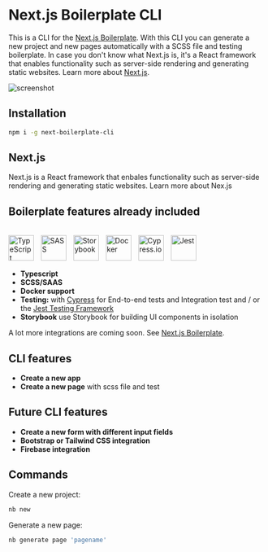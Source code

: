# Next.js Boilerplate CLI

This is a CLI for the [Next.js Boilerplate](https://github.com/vladimirvoth/next-boilerplate 'Next.js Boilerplate'). With this CLI you can generate a new project and new pages automatically with a SCSS file and testing boilerplate. In case you don't know what Next.js is, it's a React framework that enables functionality such as server-side rendering and generating static websites. Learn more about [Next.js](https://nextjs.org/ 'Next.js').

<img alt="screenshot" src="https://user-images.githubusercontent.com/72044044/107087295-8aea5f80-67fb-11eb-9c5f-5ba77ee070f0.png">

## Installation

```bash
npm i -g next-boilerplate-cli
```

## Next.js

Next.js is a React framework that enbales functionality such as server-side rendering and generating static websites. Learn more about Nex.js

## Boilerplate features already included

<br/>

<img alt="TypeScript" height="50" style="margin-right: 10px" src="https://cdn.cdnlogo.com/logos/t/96/typescript.svg">

<img alt="SASS" height="50" style="margin-right: 10px" src="https://sass-lang.com/assets/img/styleguide/color-1c4aab2b.png">

<img alt="Storybook" height="50" style="margin-right: 10px" src="https://raw.githubusercontent.com/storybookjs/brand/059f152ecfa4e9895380cb0e4a1f48cf80311a69/logo/logo-storybook-default.svg">

<img alt="Docker" height="50" style="margin-right: 10px" src="https://www.docker.com/sites/default/files/d8/2019-07/horizontal-logo-monochromatic-white.png">

<img alt="Cypress.io" height="50" style="margin-right: 10px" src="https://pics.freeicons.io/uploads/icons/png/3556671901536211770-512.png">

<img alt="Jest" height="50" style="margin-right: 10px" src="https://pics.freeicons.io/uploads/icons/png/5894313931548218185-512.png">

- **Typescript**
- **SCSS/SAAS**
- **Docker support**
- **Testing:** with [Cypress](https://www.cypress.io/ 'Cypress') for End-to-end tests and Integration test and / or the [Jest Testing Framework](https://jestjs.io/ 'Jest')
- **Storybook** use Storybook for building UI components in isolation

A lot more integrations are coming soon. See [Next.js Boilerplate](https://github.com/vladimirvoth/next-boilerplate 'Next.js Boilerplate').

## CLI features

- **Create a new app**
- **Create a new page** with scss file and test

## Future CLI features

- **Create a new form with different input fields**
- **Bootstrap or Tailwind CSS integration**
- **Firebase integration**

## Commands

Create a new project:

```bash
nb new
```

Generate a new page:

```bash
nb generate page 'pagename'
```
